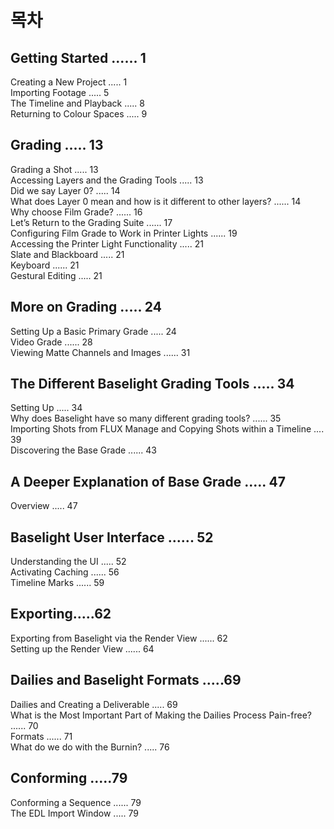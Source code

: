# 목차

## Getting Started ...... 1 

Creating a New Project ..... 1   
Importing Footage ..... 5   
The Timeline and Playback ..... 8   
Returning to Colour Spaces ..... 9

## Grading ..... 13 

Grading a Shot ..... 13   
Accessing Layers and the Grading Tools ..... 13   
Did we say Layer 0? ..... 14   
What does Layer 0 mean and how is it different to other layers? ...... 14   
Why choose Film Grade? ...... 16   
Let’s Return to the Grading Suite ...... 17   
Configuring Film Grade to Work in Printer Lights ...... 19   
Accessing the Printer Light Functionality ..... 21   
Slate and Blackboard ..... 21   
Keyboard ...... 21   
Gestural Editing ..... 21

## More on Grading ..... 24 

  
Setting Up a Basic Primary Grade ..... 24   
Video Grade ...... 28   
Viewing Matte Channels and Images ...... 31   


## The Different Baselight Grading Tools ..... 34  

Setting Up ..... 34   
Why does Baselight have so many different grading tools? ...... 35   
Importing Shots from FLUX Manage and Copying Shots within a Timeline .... 39   
Discovering the Base Grade ...... 43 

## A Deeper Explanation of Base Grade ..... 47 

  
Overview ..... 47 

## Baselight User Interface ...... 52 

Understanding the UI ..... 52   
Activating Caching ...... 56   
Timeline Marks ...... 59 

## Exporting.....62 

Exporting from Baselight via the Render View ...... 62   
Setting up the Render View ...... 64   


## Dailies and Baselight Formats .....69 

  
Dailies and Creating a Deliverable ..... 69   
What is the Most Important Part of Making the Dailies Process Pain-free? ...... 70   
Formats ...... 71   
What do we do with the Burnin? ..... 76   


## Conforming .....79 

  
Conforming a Sequence ...... 79   
The EDL Import Window ..... 79



